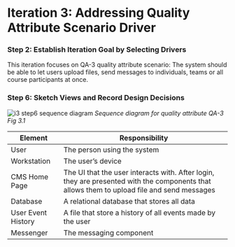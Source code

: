 # Iteration 3: Addressing Quality Attribute Scenario Driver

### Step 2: Establish Iteration Goal by Selecting Drivers

This iteration focuses on QA-3 quality attribute scenario: The system should be able to let users upload files, send messages to individuals, teams or all course participants at once.

### Step 6: Sketch Views and Record Design Decisions
![i3 step6 sequence diagram](https://user-images.githubusercontent.com/31861025/49492806-cd810d80-f827-11e8-8c0a-6be946dd8337.PNG)
*Sequence diagram for quality attribute QA-3 Fig 3.1*

| Element | Responsibility |
| --- | --- |
| User | The person using the system |
| Workstation | The user’s device |
| CMS Home Page | The UI that the user interacts with. After login, they are presented with the components that allows them to upload file and send messages |
| Database | A relational database that stores all data |
| User Event History | A file that store a history of all events made by the user |
| Messenger | The messaging component |
